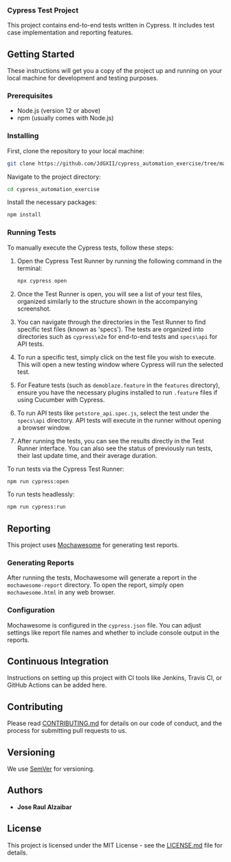 
### Cypress Test Project

This project contains end-to-end tests written in Cypress. It includes test case implementation and reporting features.

## Getting Started

These instructions will get you a copy of the project up and running on your local machine for development and testing purposes.

### Prerequisites

- Node.js (version 12 or above)
- npm (usually comes with Node.js)

### Installing

First, clone the repository to your local machine:

```bash
git clone https://github.com/JdGXII/cypress_automation_exercise/tree/main
```

Navigate to the project directory:

```bash
cd cypress_automation_exercise
```

Install the necessary packages:

```bash
npm install
```

### Running Tests

To manually execute the Cypress tests, follow these steps:

1. Open the Cypress Test Runner by running the following command in the terminal:

   ```bash
   npx cypress open
   ```

2. Once the Test Runner is open, you will see a list of your test files, organized similarly to the structure shown in the accompanying screenshot.

3. You can navigate through the directories in the Test Runner to find specific test files (known as 'specs'). The tests are organized into directories such as `cypress\e2e` for end-to-end tests and `specs\api` for API tests.

4. To run a specific test, simply click on the test file you wish to execute. This will open a new testing window where Cypress will run the selected test.

5. For Feature tests (such as `demoblaze.feature` in the `features` directory), ensure you have the necessary plugins installed to run `.feature` files if using Cucumber with Cypress.

6. To run API tests like `petstore_api.spec.js`, select the test under the `specs\api` directory. API tests will execute in the runner without opening a browser window.

7. After running the tests, you can see the results directly in the Test Runner interface. You can also see the status of previously run tests, their last update time, and their average duration.

To run tests via the Cypress Test Runner:

```bash
npm run cypress:open
```

To run tests headlessly:

```bash
npm run cypress:run
```

## Reporting

This project uses [Mochawesome](https://github.com/adamgruber/mochawesome) for generating test reports.

### Generating Reports

After running the tests, Mochawesome will generate a report in the `mochawesome-report` directory. To open the report, simply open `mochawesome.html` in any web browser.

### Configuration

Mochawesome is configured in the `cypress.json` file. You can adjust settings like report file names and whether to include console output in the reports.

## Continuous Integration

Instructions on setting up this project with CI tools like Jenkins, Travis CI, or GitHub Actions can be added here.

## Contributing

Please read [CONTRIBUTING.md](CONTRIBUTING.md) for details on our code of conduct, and the process for submitting pull requests to us.

## Versioning

We use [SemVer](http://semver.org/) for versioning.

## Authors

- **Jose Raul Alzaibar**

## License

This project is licensed under the MIT License - see the [LICENSE.md](LICENSE.md) file for details.

